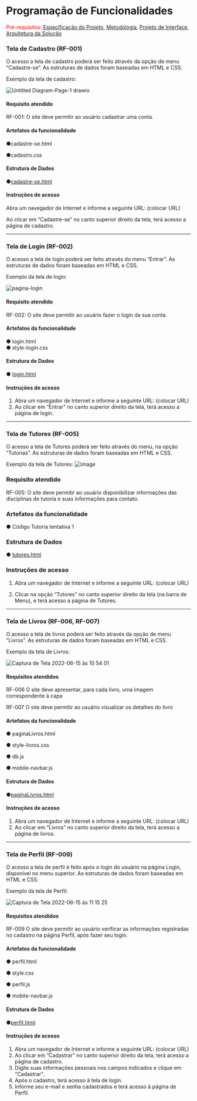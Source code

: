 # Programação de Funcionalidades

<span style="color:red">Pré-requisitos: <a href="https://github.com/ICEI-PUC-Minas-PMV-ADS/pmv-ads-2022-1-e1-proj-web-t3-vida-de-estudante/blob/main/docs/02-Especificação%20do%20Projeto.md"> Especificação do Projeto</a></span>, <a href="https://github.com/ICEI-PUC-Minas-PMV-ADS/pmv-ads-2022-1-e1-proj-web-t3-vida-de-estudante/blob/main/docs/03-Metodologia.md"> Metodologia</a>, <a href="https://github.com/ICEI-PUC-Minas-PMV-ADS/pmv-ads-2022-1-e1-proj-web-t3-vida-de-estudante/blob/main/docs/04-Projeto%20de%20Interface.md"> Projeto de Interface</a>, <a href="https://github.com/ICEI-PUC-Minas-PMV-ADS/pmv-ads-2022-1-e1-proj-web-t3-vida-de-estudante/blob/main/docs/05-Arquitetura%20da%20Solução.md"> Arquitetura da Solução</a>


### Tela de Cadastro (RF-001)

O acesso a tela de cadastro poderá ser feito através da opção de menu “Cadastre-se”. As estruturas de dados foram baseadas em HTML e CSS.

Exemplo da tela de cadastro: 


![Untitled Diagram-Page-1 drawio](https://user-images.githubusercontent.com/81182674/168495024-300e1d7f-128d-4243-9561-8499c0ddf770.png)



#### Requisito atendido

RF-001: O site deve permitir ao usuário cadastrar uma conta.


#### Artefatos da funcionalidade

●cadastre-se.html

●cadastro.css


#### Estrutura de Dados

●[cadastre-se.html](https://github.com/ICEI-PUC-Minas-PMV-ADS/pmv-ads-2022-1-e1-proj-web-t3-vida-de-estudante/blob/main/src/cadastro/cadastre-se.html)


#### Instruções de acesso

Abra um navegador de Internet e informe a seguinte URL: (colocar URL)

Ao clicar em “Cadastre-se” no canto superior direito da tela, terá acesso a página de cadastro.

<hr>

### Tela de Login (RF-002)

O acesso a tela de login poderá ser feito através do menu “Entrar”. As estruturas de dados foram baseadas em HTML e CSS.

Exemplo da tela de login: 


![pagina-login](https://user-images.githubusercontent.com/98122346/168496445-2cd1d62a-962c-47b3-b6f1-bb6ba6b55c54.jpeg)


#### Requisito atendido

RF-002: O site deve permitir ao usuário fazer o login da sua conta.

#### Artefatos da funcionalidade

●	login.html <br>
●	style-login.css

#### Estrutura de Dados

●	[login.html](https://github.com/ICEI-PUC-Minas-PMV-ADS/pmv-ads-2022-1-e1-proj-web-t3-vida-de-estudante/blob/main/src/pagina-login/login.html)


#### Instruções de acesso

1.	Abra um navegador de Internet e informe a seguinte URL: (colocar URL)
2.	Ao clicar em “Entrar” no canto superior direito da tela, terá acesso a página de login.

<hr>

### Tela de Tutores (RF-005)

O acesso a tela de Tutores poderá ser feito através do menu, na opção “Tutorias”. As estruturas de dados foram baseadas em HTML e CSS.

Exemplo da tela de Tutores: 
![image](https://user-images.githubusercontent.com/101907319/168500482-ee35c4ed-f244-4db4-9f75-3a3a1847787d.png)

### Requisito atendido

RF-005: O site deve permitir ao usuário disponibilizar informações das disciplinas de tutoria e suas informações para contato.

### Artefatos da funcionalidade

●	Código Tutoria tentativa 1

### Estrutura de Dados

●	[tutores.html](https://github.com/ICEI-PUC-Minas-PMV-ADS/pmv-ads-2022-1-e1-proj-web-t3-vida-de-estudante/blob/66236635d623a76c6dd572e09003b08a03bbe0b7/src/C%C3%B3digo%20Tutoria%20tentativa%201)

### Instruções de acesso

1.	Abra um navegador de Internet e informe a seguinte URL: (colocar URL)
	
2.	Clicar na opção “Tutores” no canto superior direito da tela (na barra de Menu), e terá acesso a página de Tutores.

<hr>

### Tela de Livros (RF-006, RF-007)

O acesso a tela de livros poderá ser feito através da opção de menu “Livros”. As estruturas de dados foram baseadas em HTML e CSS.

Exemplo da tela de Livros:

![Captura de Tela 2022-06-15 às 10 54 01](https://user-images.githubusercontent.com/100447878/173845088-cdca11c1-3496-42f1-a3f7-9eb0aba491ed.png)


#### Requisitos atendidos
 
 RF-006 O site deve apresentar, para cada livro, uma imagem correspondente à capa
 
 RF-007	O site deve permitir ao usuário visualizar os detalhes do livro


#### Artefatos da funcionalidade

●	paginaLivros.html 

●	style-livros.css

●	db.js

●	mobile-navbar.js

#### Estrutura de Dados

●[paginaLivros.html](https://github.com/ICEI-PUC-Minas-PMV-ADS/pmv-ads-2022-1-e1-proj-web-t3-vida-de-estudante/blob/main/src/paginaLivros/paginaLivros.html)


#### Instruções de acesso
1.	Abra um navegador de Internet e informe a seguinte URL: (colocar URL)
2.	Ao clicar em “Livros” no canto superior direito da tela, terá acesso a página de livros.

<hr>

### Tela de Perfil (RF-009)

O acesso a tela de perfil é feito após o login do usuário na página Login, disponível no menu superior. As estruturas de dados foram baseadas em HTML e CSS.

Exemplo da tela de Perfil:

![Captura de Tela 2022-06-15 às 11 15 25](https://user-images.githubusercontent.com/100447878/173849566-99e2c9bc-9e45-4a82-946b-161ded19e371.png)


#### Requisitos atendidos
 
RF-009	O site deve permitir ao usuário verificar as informações registradas no cadastro na página Perfil, após fazer seu login.


#### Artefatos da funcionalidade

●	perfil.html 

●	style.css

●	perfil.js

●	mobile-navbar.js

#### Estrutura de Dados

●[perfil.html](https://github.com/ICEI-PUC-Minas-PMV-ADS/pmv-ads-2022-1-e1-proj-web-t3-vida-de-estudante/blob/main/src/paginaPerfil/perfil.html)


#### Instruções de acesso
1.	Abra um navegador de Internet e informe a seguinte URL: (colocar URL)
2.	Ao clicar em “Cadastrar” no canto superior direito da tela, terá acesso a página de cadastro.
3.	Digite suas informações pessoais nos campos indicados e clique em "Cadastrar".
4.	Após o cadastro, terá acesso ä tela de login.
5.	Informe seu e-mail e senha cadastrados e terá acesso ä página de Perfil.

